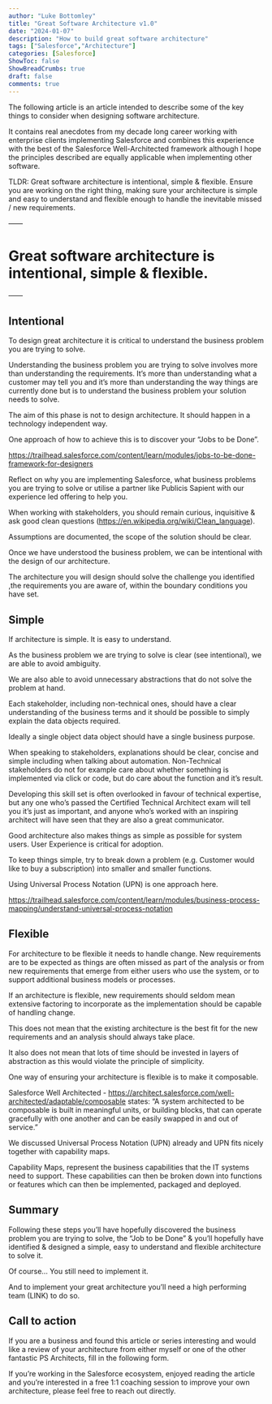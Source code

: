 ```yaml
---
author: "Luke Bottomley"
title: "Great Software Architecture v1.0"
date: "2024-01-07"
description: "How to build great software architecture"
tags: ["Salesforce","Architecture"]
categories: [Salesforce]
ShowToc: false
ShowBreadCrumbs: true
draft: false
comments: true
---
```

The following article is an article intended to describe some of the key things to consider when designing software architecture.

It contains real anecdotes from my decade long career working with enterprise clients implementing Salesforce and combines this experience with the best of the Salesforce Well-Architected framework although I hope the principles described are equally applicable when implementing other software.

TLDR: Great software architecture is intentional, simple & flexible. Ensure you are working on the right thing, making sure your architecture is simple and easy to understand and flexible enough to handle the inevitable missed / new requirements.

——
# Great software architecture is intentional, simple & flexible. 
—— 
## Intentional

To design great architecture it is critical to understand the business problem you are trying to solve. 

Understanding the business problem you are trying to solve involves more than understanding the requirements. It’s more than understanding what a customer may tell you and it’s more than understanding the way things are currently done but is to understand the business problem your solution needs to solve. 

The aim of this phase is not to design architecture. It should happen in a technology independent way.

One approach of how to achieve this is to discover your “Jobs to be Done”.

https://trailhead.salesforce.com/content/learn/modules/jobs-to-be-done-framework-for-designers

Reflect on why you are implementing Salesforce, what business problems you are trying to solve or utilise a partner like Publicis Sapient with our experience led offering to help you.

When working with stakeholders, you should remain curious, inquisitive & ask good clean questions (https://en.wikipedia.org/wiki/Clean_language).

Assumptions are documented, the scope of the solution should be clear.

Once we have understood the business problem, we can be intentional with the design of our architecture.

The architecture you will design should solve the challenge you identified ,the requirements you are aware of, within the boundary conditions you have set.


## Simple

If architecture is simple. It is easy to understand. 

As the business problem we are trying to solve is clear (see intentional), we are able to avoid ambiguity.

We are also able to avoid unnecessary abstractions that do not solve the problem at hand.

Each stakeholder, including non-technical ones, should have a clear understanding of the business terms and it should be possible to simply explain the data objects required. 

Ideally a single object data object should have a single business purpose. 

When speaking to stakeholders, explanations should be clear, concise and simple including when talking about automation. Non-Technical stakeholders do not for example care about whether something is implemented via click or code, but do care about the function and it’s result.

Developing this skill set is often overlooked in favour of technical expertise, but any one who’s passed the Certified Technical Architect exam will tell you it’s just as important, and anyone who’s worked with an inspiring architect will have seen that they are also a great communicator.

Good architecture also makes things as simple as possible for system users. User Experience is critical for adoption.

To keep things simple, try to break down a problem (e.g. Customer would like to buy a subscription) into smaller and smaller functions.

Using Universal Process Notation (UPN) is one approach here.

https://trailhead.salesforce.com/content/learn/modules/business-process-mapping/understand-universal-process-notation

## Flexible

For architecture to be flexible it needs to handle change. New requirements are to be expected as things are often missed as part of the analysis or from new requirements that emerge from either users who use the system, or to support additional business models or processes.

If an architecture is flexible, new requirements should seldom mean extensive factoring to incorporate as the implementation should be capable of handling change.

This does not mean that the existing architecture is the best fit for the new requirements and an analysis should always take place.

It also does not mean that lots of time should be invested in layers of abstraction as this would violate the principle of simplicity.

One way of ensuring your architecture is flexible is to make it composable.

Salesforce Well Architected - https://architect.salesforce.com/well-architected/adaptable/composable states: “A system architected to be composable is built in meaningful units, or building blocks, that can operate gracefully with one another and can be easily swapped in and out of service.”

We discussed Universal Process Notation (UPN) already and UPN fits nicely together with capability maps.

Capability Maps, represent the business capabilities that the IT systems need to support. These capabilities can then be broken down into functions or features which can then be implemented, packaged and deployed.

## Summary

Following these steps you’ll have hopefully discovered the business problem you are trying to solve, the “Job to be Done” & you’ll hopefully have identified & designed a simple, easy to understand and flexible architecture to solve it.

Of course… You still need to implement it.

And to implement your great architecture you’ll need a high performing team (LINK) to do so.

## Call to action

If you are a business and found this article or series interesting and would like a review of your architecture from either myself or one of the other fantastic PS Architects, fill in the following form.

If you’re working in the Salesforce ecosystem, enjoyed reading the article and you’re interested in a free 1:1 coaching session to improve your own architecture, please feel free to reach out directly.

